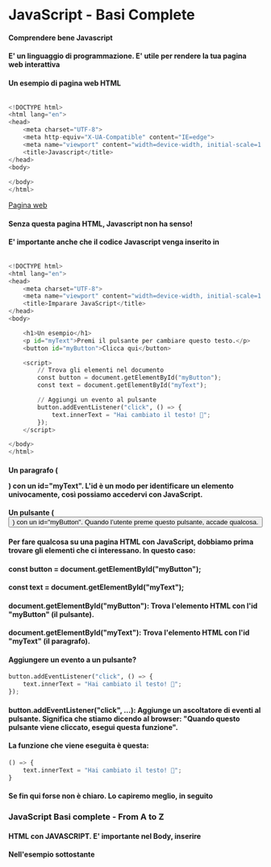 # JavaScript - Basi Complete

#### Comprendere bene Javascript
#### E' un linguaggio di programmazione. E' utile per rendere la tua pagina web interattiva

#### Un esempio di pagina web HTML

```python

<!DOCTYPE html>
<html lang="en">
<head>
    <meta charset="UTF-8">
    <meta http-equiv="X-UA-Compatible" content="IE=edge">
    <meta name="viewport" content="width=device-width, initial-scale=1.0">
    <title>Javascript</title>
</head>
<body>
    
</body>
</html>

```

[Pagina web](https://github.com/pasqualeclarizio83/javascript/blob/master/index.html)

#### Senza questa pagina HTML, Javascript non ha senso!

#### E' importante anche che il codice Javascript venga inserito in <script> </script>


```python

<!DOCTYPE html>
<html lang="en">
<head>
    <meta charset="UTF-8">
    <meta name="viewport" content="width=device-width, initial-scale=1.0">
    <title>Imparare JavaScript</title>
</head>
<body>

    <h1>Un esempio</h1>
    <p id="myText">Premi il pulsante per cambiare questo testo.</p>
    <button id="myButton">Clicca qui</button>

    <script>
        // Trova gli elementi nel documento
        const button = document.getElementById("myButton");
        const text = document.getElementById("myText");

        // Aggiungi un evento al pulsante
        button.addEventListener("click", () => {
            text.innerText = "Hai cambiato il testo! 🎉";
        });
    </script>

</body>
</html>

```

#### Un paragrafo (<p>) con un id="myText". L'id è un modo per identificare un elemento univocamente, così possiamo accedervi con JavaScript.

#### Un pulsante (<button>) con un id="myButton". Quando l’utente preme questo pulsante, accade qualcosa.

#### Per fare qualcosa su una pagina HTML con JavaScript, dobbiamo prima trovare gli elementi che ci interessano. In questo caso:

#### const button = document.getElementById("myButton");
#### const text = document.getElementById("myText");

#### document.getElementById("myButton"): Trova l'elemento HTML con l'id "myButton" (il pulsante).
#### document.getElementById("myText"): Trova l'elemento HTML con l'id "myText" (il paragrafo).

#### Aggiungere un evento a un pulsante?

```python
button.addEventListener("click", () => {
    text.innerText = "Hai cambiato il testo! 🎉";
});
```

#### button.addEventListener("click", ...): Aggiunge un ascoltatore di eventi al pulsante. Significa che stiamo dicendo al browser: "Quando questo pulsante viene cliccato, esegui questa funzione".

#### La funzione che viene eseguita è questa:


```python
() => {
    text.innerText = "Hai cambiato il testo! 🎉";
}
```

#### Se fin qui forse non è chiaro. Lo capiremo meglio, in seguito

### JavaScript Basi complete - From A to Z

#### HTML con JAVASCRIPT. E' importante nel Body, inserire <script> </script>

#### Nell'esempio sottostante <script src="script.js"><script>

```python
<!DOCTYPE html>
<html lang="en">
<head>
    <meta charset="UTF-8">
    <meta http-equiv="X-UA-Compatible" content="IE=edge">
    <meta name="viewport" content="width=device-width, initial-scale=1.0">
    <title>Javascript</title>
</head>
<body>
    <h1>Guarda la console!</h1>

    <!-- Collega il file JavaScript -->
    <script src="script.js"></script>
</body>
</html>
```

[Esempio](https://github.com/pasqualeclarizio83/javascript/blob/master/esempio.html)

#### è importante capire il file "script.js"
#### il file HTML e il file Javascript devono essere collocate nella stessa directory

```python
// Scrive "Hello World" nella console del browser
console.log("Hello World");
```

[Script JS](https://github.com/pasqualeclarizio83/javascript/blob/master/script.js)

#### Nello stesso file, come già descritto e accennato

```python
<!DOCTYPE html>
<html lang="en">
<head>
    <meta charset="UTF-8">
    <meta http-equiv="X-UA-Compatible" content="IE=edge">
    <meta name="viewport" content="width=device-width, initial-scale=1.0">
    <title>Javascript</title>
</head>
<body>
	console.log("Ciao Mondo");
</body>
</html>
```

[Esempio 2](https://github.com/pasqualeclarizio83/javascript/blob/master/esempio2.html)

#### Un esempio senza interazione che permette di effettuare dei calcoli
#### Capire e comprendere la funzione.
#### E' implementata la funzione

```python
<!DOCTYPE html>
<html lang="en">
<head>
    <meta charset="UTF-8">
    <meta name="viewport" content="width=device-width, initial-scale=1.0">
    <title>Imparare JavaScript</title>
</head>
<body>

    <script>
        // Definiamo una funzione chiamata "calcolaDoppio"
        function calcolaDoppio(numero) {
            // Calcola il doppio del numero ricevuto
            let risultato = numero * 2;

            // Ritorna il risultato
            return risultato;
        }

        // Usiamo la funzione
        let numero = 5; // Numero che vogliamo raddoppiare
        let doppio = calcolaDoppio(numero); // Chiamiamo la funzione con il numero 5

        // Mostriamo il risultato nella console
        console.log("Il doppio di " + numero + " è: " + doppio);

    </script>

</body>
</html>
```

#### al posto di console.log
#### possiamo anche mettere ALERT


```python
<!DOCTYPE html>
<html lang="en">
<head>
    <meta charset="UTF-8">
    <meta name="viewport" content="width=device-width, initial-scale=1.0">
    <title>Imparare JavaScript</title>
</head>
<body>

    <script>
        // Definiamo una funzione chiamata "calcolaDoppio"
        function calcolaDoppio(numero) {
            // Calcola il doppio del numero ricevuto
            let risultato = numero * 2;

            // Ritorna il risultato
            return risultato;
        }

        // Usiamo la funzione
        let numero = 5; // Numero che vogliamo raddoppiare
        let doppio = calcolaDoppio(numero); // Chiamiamo la funzione con il numero 5

        // Mostriamo il risultato nella console
        alert("Il doppio di " + numero + " è: " + doppio);

    </script>

</body>
</html>
```